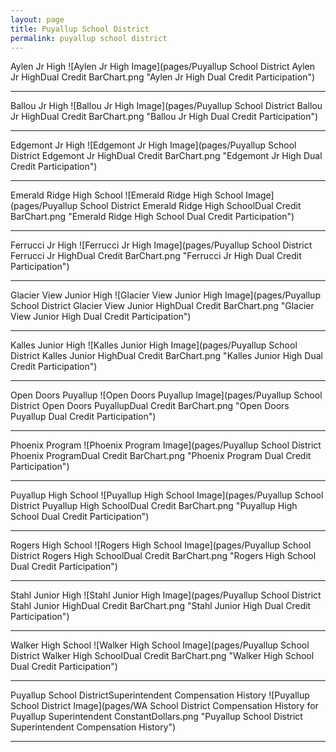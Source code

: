 ```yaml
---
layout: page
title: Puyallup School District
permalink: puyallup school district
---
```



Aylen Jr High
![Aylen Jr High Image](pages/Puyallup School District Aylen Jr HighDual Credit BarChart.png "Aylen Jr High Dual Credit Participation")

___

Ballou Jr High
![Ballou Jr High Image](pages/Puyallup School District Ballou Jr HighDual Credit BarChart.png "Ballou Jr High Dual Credit Participation")

___

Edgemont Jr High
![Edgemont Jr High Image](pages/Puyallup School District Edgemont Jr HighDual Credit BarChart.png "Edgemont Jr High Dual Credit Participation")

___

Emerald Ridge High School
![Emerald Ridge High School Image](pages/Puyallup School District Emerald Ridge High SchoolDual Credit BarChart.png "Emerald Ridge High School Dual Credit Participation")

___

Ferrucci Jr High
![Ferrucci Jr High Image](pages/Puyallup School District Ferrucci Jr HighDual Credit BarChart.png "Ferrucci Jr High Dual Credit Participation")

___

Glacier View Junior High
![Glacier View Junior High Image](pages/Puyallup School District Glacier View Junior HighDual Credit BarChart.png "Glacier View Junior High Dual Credit Participation")

___

Kalles Junior High
![Kalles Junior High Image](pages/Puyallup School District Kalles Junior HighDual Credit BarChart.png "Kalles Junior High Dual Credit Participation")

___

Open Doors Puyallup
![Open Doors Puyallup Image](pages/Puyallup School District Open Doors PuyallupDual Credit BarChart.png "Open Doors Puyallup Dual Credit Participation")

___

Phoenix Program
![Phoenix Program Image](pages/Puyallup School District Phoenix ProgramDual Credit BarChart.png "Phoenix Program Dual Credit Participation")

___

Puyallup High School
![Puyallup High School Image](pages/Puyallup School District Puyallup High SchoolDual Credit BarChart.png "Puyallup High School Dual Credit Participation")

___

Rogers High School
![Rogers High School Image](pages/Puyallup School District Rogers High SchoolDual Credit BarChart.png "Rogers High School Dual Credit Participation")

___

Stahl Junior High
![Stahl Junior High Image](pages/Puyallup School District Stahl Junior HighDual Credit BarChart.png "Stahl Junior High Dual Credit Participation")

___

Walker High School
![Walker High School Image](pages/Puyallup School District Walker High SchoolDual Credit BarChart.png "Walker High School Dual Credit Participation")

___

Puyallup School DistrictSuperintendent Compensation History
![Puyallup School District Image](pages/WA School District Compensation History for Puyallup Superintendent ConstantDollars.png "Puyallup School District Superintendent Compensation History")

___


